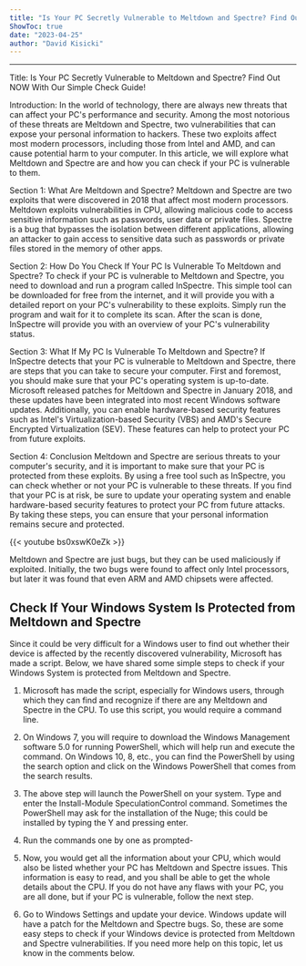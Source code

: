 ```yaml
---
title: "Is Your PC Secretly Vulnerable to Meltdown and Spectre? Find Out NOW With Our Simple Check Guide!"
ShowToc: true 
date: "2023-04-25"
author: "David Kisicki"
---
```

*****
Title: Is Your PC Secretly Vulnerable to Meltdown and Spectre? Find Out NOW With Our Simple Check Guide!

Introduction:
In the world of technology, there are always new threats that can affect your PC's performance and security. Among the most notorious of these threats are Meltdown and Spectre, two vulnerabilities that can expose your personal information to hackers. These two exploits affect most modern processors, including those from Intel and AMD, and can cause potential harm to your computer. In this article, we will explore what Meltdown and Spectre are and how you can check if your PC is vulnerable to them.

Section 1: What Are Meltdown and Spectre?
Meltdown and Spectre are two exploits that were discovered in 2018 that affect most modern processors. Meltdown exploits vulnerabilities in CPU, allowing malicious code to access sensitive information such as passwords, user data or private files. Spectre is a bug that bypasses the isolation between different applications, allowing an attacker to gain access to sensitive data such as passwords or private files stored in the memory of other apps.

Section 2: How Do You Check If Your PC Is Vulnerable To Meltdown and Spectre?
To check if your PC is vulnerable to Meltdown and Spectre, you need to download and run a program called InSpectre. This simple tool can be downloaded for free from the internet, and it will provide you with a detailed report on your PC's vulnerability to these exploits. Simply run the program and wait for it to complete its scan. After the scan is done, InSpectre will provide you with an overview of your PC's vulnerability status.

Section 3: What If My PC Is Vulnerable To Meltdown and Spectre?
If InSpectre detects that your PC is vulnerable to Meltdown and Spectre, there are steps that you can take to secure your computer. First and foremost, you should make sure that your PC's operating system is up-to-date. Microsoft released patches for Meltdown and Spectre in January 2018, and these updates have been integrated into most recent Windows software updates. Additionally, you can enable hardware-based security features such as Intel's Virtualization-based Security (VBS) and AMD's Secure Encrypted Virtualization (SEV). These features can help to protect your PC from future exploits.

Section 4: Conclusion
Meltdown and Spectre are serious threats to your computer's security, and it is important to make sure that your PC is protected from these exploits. By using a free tool such as InSpectre, you can check whether or not your PC is vulnerable to these threats. If you find that your PC is at risk, be sure to update your operating system and enable hardware-based security features to protect your PC from future attacks. By taking these steps, you can ensure that your personal information remains secure and protected.

{{< youtube bs0xswK0eZk >}} 



Meltdown and Spectre are just bugs, but they can be used maliciously if exploited. Initially, the two bugs were found to affect only Intel processors, but later it was found that even ARM and AMD chipsets were affected.

 
##  Check If Your Windows System Is Protected from Meltdown and Spectre


Since it could be very difficult for a Windows user to find out whether their device is affected by the recently discovered vulnerability, Microsoft has made a script. Below, we have shared some simple steps to check if your Windows System is protected from Meltdown and Spectre.
1. Microsoft has made the script, especially for Windows users, through which they can find and recognize if there are any Meltdown and Spectre in the CPU. To use this script, you would require a command line.
2. On Windows 7, you will require to download the Windows Management software 5.0 for running PowerShell, which will help run and execute the command. On Windows 10, 8, etc., you can find the PowerShell by using the search option and click on the Windows PowerShell that comes from the search results.

3. The above step will launch the PowerShell on your system. Type and enter the Install-Module SpeculationControl command. Sometimes the PowerShell may ask for the installation of the Nuge; this could be installed by typing the Y and pressing enter.

4. Run the commands one by one as prompted-

5. Now, you would get all the information about your CPU, which would also be listed whether your PC has Meltdown and Spectre issues. This information is easy to read, and you shall be able to get the whole details about the CPU.
If you do not have any flaws with your PC, you are all done, but if your PC is vulnerable, follow the next step.
6. Go to Windows Settings and update your device. Windows update will have a patch for the Meltdown and Spectre bugs.
So, these are some easy steps to check if your Windows device is protected from Meltdown and Spectre vulnerabilities. If you need more help on this topic, let us know in the comments below.




